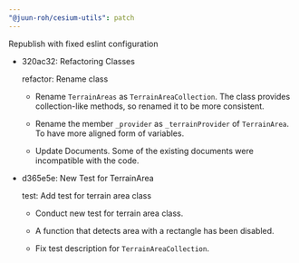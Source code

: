 ```yaml
---
"@juun-roh/cesium-utils": patch
---
```


Republish with fixed eslint configuration

- 320ac32: Refactoring Classes

  refactor: Rename class

  - Rename `TerrainAreas` as `TerrainAreaCollection`.
    The class provides collection-like methods, so renamed it to be more consistent.

  - Rename the member `_provider` as `_terrainProvider` of `TerrainArea`.
    To have more aligned form of variables.

  - Update Documents.
    Some of the existing documents were incompatible with the code.

- d365e5e: New Test for TerrainArea

  test: Add test for terrain area class

  - Conduct new test for terrain area class.

  - A function that detects area with a rectangle has been disabled.

  - Fix test description for `TerrainAreaCollection`.
